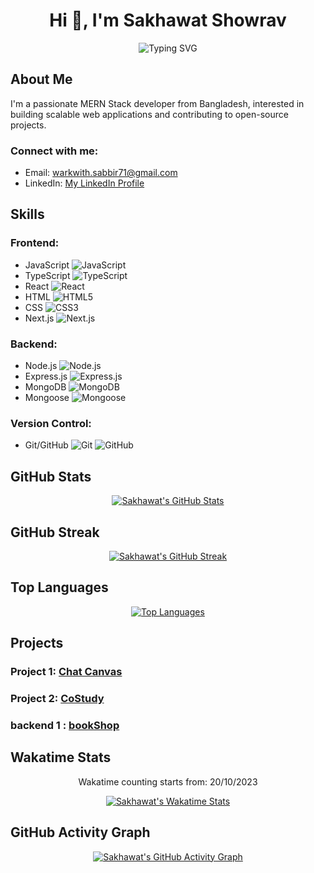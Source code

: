 <h1 align="center">Hi 👋, I'm Sakhawat Showrav</h1>

<!-- Dynamic greeting -->
<p align="center">
  <img src="https://readme-typing-svg.demolab.com?font=Fira+Code&weight=500&pause=1000&color=7F3FBF&center=true&width=435&lines=Welcome+to+my+GitHub+profile!;I'm+a+MERN+Stack+Developer;I+love+building+scalable+web+applications!" alt="Typing SVG" />
</p>

## About Me
I'm a passionate MERN Stack developer from Bangladesh, interested in building scalable web applications and contributing to open-source projects.

<h3 align="left">Connect with me:</h3>

- Email: [warkwith.sabbir71@gmail.com](mailto:warkwith.sabbir71@gmail.com)
- LinkedIn: [My LinkedIn Profile](https://www.linkedin.com/in/s3h)

## Skills
### Frontend:
- JavaScript ![JavaScript](https://img.shields.io/badge/-JavaScript-F7DF1E?style=flat&logo=JavaScript&logoColor=black)
- TypeScript ![TypeScript](https://img.shields.io/badge/-TypeScript-007ACC?style=flat&logo=TypeScript&logoColor=white)
- React ![React](https://img.shields.io/badge/-React-61DAFB?style=flat&logo=React&logoColor=white)
- HTML ![HTML5](https://img.shields.io/badge/-HTML5-E34F26?style=flat&logo=HTML5&logoColor=white)
- CSS ![CSS3](https://img.shields.io/badge/-CSS3-1572B6?style=flat&logo=CSS3&logoColor=white)
- Next.js ![Next.js](https://img.shields.io/badge/-Next.js-000000?style=flat&logo=Next.js&logoColor=white)

### Backend:
- Node.js ![Node.js](https://img.shields.io/badge/-Node.js-339933?style=flat&logo=Node.js&logoColor=white)
- Express.js ![Express.js](https://img.shields.io/badge/-Express.js-000000?style=flat&logo=Express&logoColor=white)
- MongoDB ![MongoDB](https://img.shields.io/badge/-MongoDB-47A248?style=flat&logo=MongoDB&logoColor=white)
- Mongoose ![Mongoose](https://img.shields.io/badge/-Mongoose-880000?style=flat&logoColor=white)

### Version Control:
- Git/GitHub ![Git](https://img.shields.io/badge/-Git-F05032?style=flat&logo=Git&logoColor=white) ![GitHub](https://img.shields.io/badge/-GitHub-181717?style=flat&logo=GitHub&logoColor=white)

## GitHub Stats
<p align="center">
  <a href="https://github.com/Sakhawat71">
    <img src="https://github-readme-stats.vercel.app/api?username=Sakhawat71&theme=radical&border_color=7F3FBF&bg_color=0D1117" alt="Sakhawat's GitHub Stats"/>
  </a>
</p>

## GitHub Streak
<p align="center">
  <a href="https://github.com/Sakhawat71">
    <img src="https://github-readme-streak-stats.herokuapp.com/?user=Sakhawat71&theme=radical&border=7F3FBF&background=0D1117" alt="Sakhawat's GitHub Streak"/>
  </a>
</p>

## Top Languages
<p align="center">
  <a href="https://github.com/Sakhawat71">
    <img src="https://github-readme-stats.vercel.app/api/top-langs?username=Sakhawat71&layout=compact&langs_count=8&card_width=320&theme=radical&border_color=7F3FBF&bg_color=0D1117" alt="Top Languages"/>
  </a>
</p>

## Projects
### Project 1: [Chat Canvas](https://chat-canvas-71.web.app)


### Project 2: [CoStudy](https://costudy.netlify.app)


### backend 1 : [bookShop](https://github.com/Sakhawat71/book-shop-backend) 

## Wakatime Stats
<p align="center">Wakatime counting starts from: 20/10/2023</p>
<p align="center">
  <a href="https://wakatime.com/@Sakhawat71">
    <img src="https://github-readme-stats.vercel.app/api/wakatime?username=Sakhawat71&theme=radical&border_color=7F3FBF&bg_color=0D1117" alt="Sakhawat's Wakatime Stats"/>
  </a>
</p>

## GitHub Activity Graph
<p align="center">
  <a href="https://github.com/sakhawat71/github-readme-activity-graph">
    <img src="https://github-readme-activity-graph.vercel.app/graph?username=sakhawat71&theme=react-dark" alt="Sakhawat's GitHub Activity Graph"/>
  </a>
</p>


